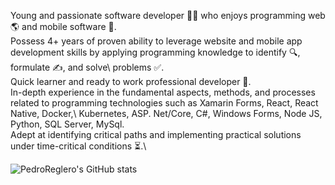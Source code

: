 Young and passionate software developer 👨‍💻 who enjoys programming web 🌎 and mobile software 📱.\
Possess 4+ years of proven ability to leverage website and mobile app development skills by applying programming knowledge to identify 🔍, formulate ✍, and solve\ problems ✅.\
Quick learner and ready to work professional developer 📖.\
In-depth experience in the fundamental aspects, methods, and processes related to programming technologies such as Xamarin Forms, React, React Native, Docker,\ Kubernetes, ASP. Net/Core, C#, Windows Forms, Node JS, Python, SQL Server, MySql.\
Adept at identifying critical paths and implementing practical solutions under time-critical conditions ⏳.\

![PedroReglero's GitHub stats](https://github-readme-stats.vercel.app/api?username=pedroreglero)
<!--
**pedroreglero/pedroreglero** is a ✨ _special_ ✨ repository because its `README.md` (this file) appears on your GitHub profile.

Here are some ideas to get you started:

- 🔭 I’m currently working on ...
- 🌱 I’m currently learning ...
- 👯 I’m looking to collaborate on ...
- 🤔 I’m looking for help with ...
- 💬 Ask me about ...
- 📫 How to reach me: ...
- 😄 Pronouns: ...
- ⚡ Fun fact: ...
-->
